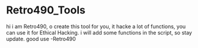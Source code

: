 # Retro490_Tools
hi i am Retro490, o create this tool for you, it hacke a lot of functions, you can use it for Ethical Hacking.
i will add some functions in the script, so stay update.
good use
-Retro490
